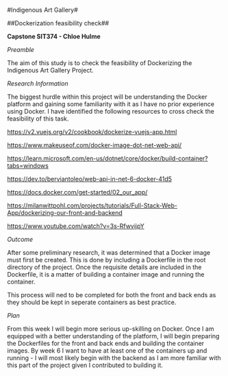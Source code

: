 #Indigenous Art Gallery#

##Dockerization feasibility check##

**Capstone SIT374 - Chloe Hulme**

*Preamble*

The aim of this study is to check the feasibility of Dockerizing the Indigenous Art Gallery Project.

*Research Information*

The biggest hurdle within this project will be understanding the Docker platform and gaining some familiarity with it as I have no prior experience using Docker. I have identified the following resources to cross check the feasibility of this task.

<https://v2.vuejs.org/v2/cookbook/dockerize-vuejs-app.html>

<https://www.makeuseof.com/docker-image-dot-net-web-api/>

<https://learn.microsoft.com/en-us/dotnet/core/docker/build-container?tabs=windows> 

<https://dev.to/berviantoleo/web-api-in-net-6-docker-41d5> 

<https://docs.docker.com/get-started/02_our_app/>

<https://milanwittpohl.com/projects/tutorials/Full-Stack-Web-App/dockerizing-our-front-and-backend>

<https://www.youtube.com/watch?v=3s-RfwvijpY>

*Outcome*

After some preliminary research, it was determined that a Docker image must first be created. This is done by including a Dockerfile in the root directory of the project. Once the requisite details are included in the Dockerfile, it is a matter of building a container image and running the container.

This process will ned to be completed for both the front and back ends as they should be kept in seperate containers as best practice.

*Plan*

From this week I will begin more serious up-skilling on Docker. Once I am equipped with a better understanding of the platform, I will begin preparing the Dockerfiles for the front and back ends and building the container images. By week 6 I want to have at least one of the containers up and running - I will most likely begin with the backend as I am more familiar with this part of the project given I contributed to building it.
